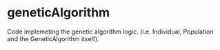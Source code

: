 geneticAlgorithm
==========
Code implemeting the genetic algorithm logic. (i.e. Individual, Population and the GeneticAlgorithm itself).
